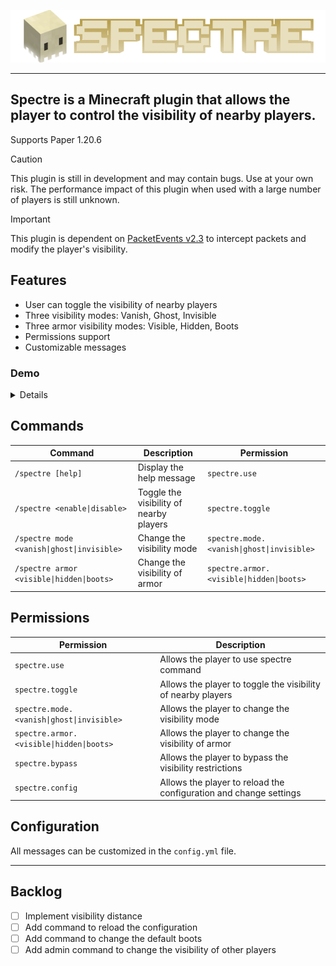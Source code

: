 <center>
  
![Spectre](/.github/logo.png)

</center>

----

## Spectre is a Minecraft plugin that allows the player to control the visibility of nearby players.

Supports Paper 1.20.6


> [!CAUTION]
> This plugin is still in development and may contain bugs. Use at your own risk. The performance impact of this plugin when used with a large number of players is still unknown.

> [!IMPORTANT]
> This plugin is dependent on [PacketEvents v2.3](https://github.com/retrooper/packetevents/releases/tag/v2.3.0) to intercept packets and modify the player's visibility.


## Features
- User can toggle the visibility of nearby players
- Three visibility modes: Vanish, Ghost, Invisible
- Three armor visibility modes: Visible, Hidden, Boots
- Permissions support
- Customizable messages

### Demo
<details>

> Visibility mode: **Ghost**, Armor: **Boots**

![](/.github/1.webp)

> Visibility mode: **Ghost**, Armor: **Visible**

![](/.github/2.webp)

> Visibility mode: **Ghost**, Armor: **Hidden**

![](/.github/3.webp)

> Visibility mode: **Invisible**, Armor: **Boots**

![](/.github/4.webp)

</details>


## Commands

| Command | Description | Permission |
| --- | --- | --- |
| `/spectre [help]` | Display the help message | `spectre.use` |
| `/spectre <enable\|disable>` | Toggle the visibility of nearby players | `spectre.toggle` |
| `/spectre mode <vanish\|ghost\|invisible>` | Change the visibility mode | `spectre.mode.<vanish\|ghost\|invisible>` |
| `/spectre armor <visible\|hidden\|boots>` | Change the visibility of armor | `spectre.armor.<visible\|hidden\|boots>` |

## Permissions

| Permission | Description |
| --- | --- |
| `spectre.use` | Allows the player to use spectre command |
| `spectre.toggle` | Allows the player to toggle the visibility of nearby players |
| `spectre.mode.<vanish\|ghost\|invisible>` | Allows the player to change the visibility mode |
| `spectre.armor.<visible\|hidden\|boots>` | Allows the player to change the visibility of armor |
| `spectre.bypass` | Allows the player to bypass the visibility restrictions |
| `spectre.config` | Allows the player to reload the configuration and change settings |

## Configuration

All messages can be customized in the `config.yml` file. 

-----

## Backlog

- [ ] Implement visibility distance
- [ ] Add command to reload the configuration
- [ ] Add command to change the default boots
- [ ] Add admin command to change the visibility of other players